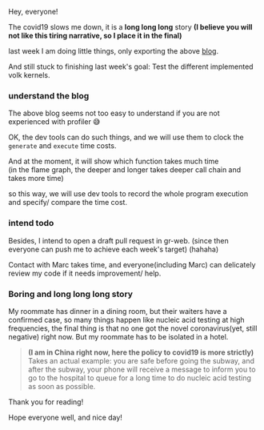 Hey, everyone!  



The covid19 slows me down, it is a **long long long** story
**(I believe you will not like this tiring narrative, so I place it in the final)**


last week I am doing little things, only exporting the above [blog](https://eat4toast.github.io/2022/07/18/(part1)Running-with-browser-dev-tool-to-detect-hotpath.html).
  
  And still stuck to finishing last week's goal:
Test the different implemented volk kernels.

### understand the blog

The above blog seems not too easy to understand if you are not experienced with profiler 😅 

OK, the dev tools can do such things, and we will use them to clock the `generate` and `execute` time costs.  

And at the moment, it will show which function takes much time  
(in the flame graph, the deeper and longer takes deeper call chain and takes more time)  

so this way, we will use dev tools to record the whole program execution and specify/ compare the time cost.

### intend todo

Besides, I intend to open a draft pull request in gr-web. 
(since then everyone can push me to achieve each week's target)  (hahaha) 

Contact with Marc takes time, and everyone(including Marc) can delicately review my code if it needs improvement/ help.



### Boring and long long long story
My roommate has dinner in a dining room, but their waiters have a confirmed case, so many things happen like nucleic acid testing at high frequencies, 
the final thing is that no one got the novel coronavirus(yet, still negative) right now. But my roommate has to be isolated in a hotel.
> **(I am in China right now, here the policy to covid19 is more strictly)**
Takes an actual example: you are safe before going the subway, and after the subway, 
your phone will receive a message to inform you to go to the hospital to queue for a long time to do nucleic acid testing as soon as possible.

Thank you for reading!  

Hope everyone well, and nice day! 
